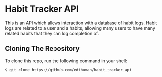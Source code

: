 # Habit Tracker API

This is an API which allows interaction with a database of habit logs. Habit logs are related to a user and a habits, allowing many users to have many related habits that they can log completion of. 

## Cloning The Repository

To clone this repo, run the following command in your shell:

```console
$ git clone https://github.com/edthuman/habit_tracker_api
```
